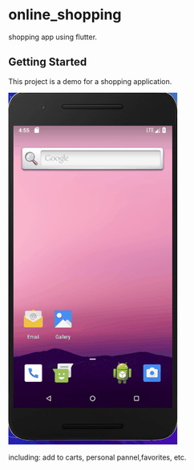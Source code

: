 # online_shopping

shopping app using flutter.

## Getting Started

This project is a demo for a shopping application.

![](display.gif)

including: add to carts, personal pannel,favorites, etc.
